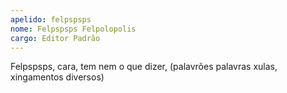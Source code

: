 ```yaml
---
apelido: felpspsps
nome: Felpspsps Felpolopolis
cargo: Editor Padrão
---
```

Felpspsps, cara, tem nem o que dizer, (palavrões palavras xulas, xingamentos diversos)
